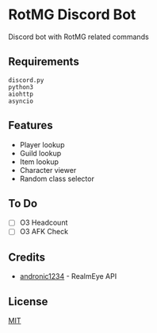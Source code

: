 # RotMG Discord Bot
Discord bot with RotMG related commands

## Requirements
```
discord.py
python3
aiohttp
asyncio
```

## Features
* Player lookup
* Guild lookup
* Item lookup
* Character viewer
* Random class selector

## To Do
- [ ] O3 Headcount
- [ ] O3 AFK Check

## Credits
* [andronic1234](https://github.com/andronic1234/realmeye-api) - RealmEye API

## License
[MIT](https://choosealicense.com/licenses/mit/)
